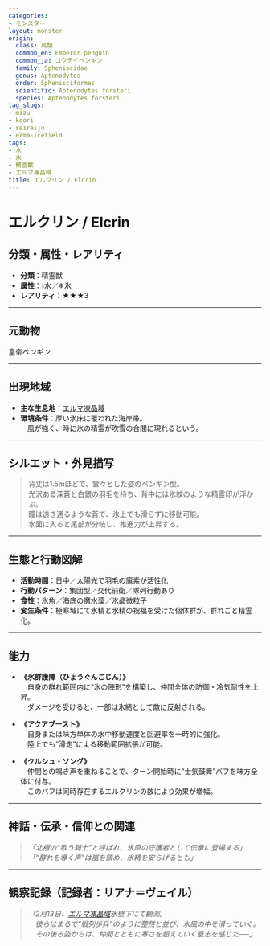 ```yaml
---
categories:
- モンスター
layout: monster
origin:
  class: 鳥類
  common_en: Emperor penguin
  common_ja: コウテイペンギン
  family: Spheniscidae
  genus: Aptenodytes
  order: Sphenisciformes
  scientific: Aptenodytes forsteri
  species: Aptenodytes forsteri
tag_slugs:
- mizu
- koori
- seireiju
- elma-icefield
tags:
- 水
- 氷
- 精霊獣
- エルマ凍晶域
title: エルクリン / Elcrin
---
```


# エルクリン / Elcrin

## 分類・属性・レアリティ

* **分類**：精霊獣  
* **属性**：💧水／❄氷  
* **レアリティ**：★★★3

---

## 元動物
皇帝ペンギン

---

## 出現地域

* **主な生息地**：[エルマ凍晶域](../place/elma_icefield.md)  
* **環境条件**：厚い氷床に覆われた海岸帯。  
　風が強く、時に氷の精霊が吹雪の合間に現れるという。

---

## シルエット・外見描写

> 背丈は1.5mほどで、堂々とした姿のペンギン型。  
> 光沢ある深蒼と白銀の羽毛を持ち、背中には氷紋のような精霊印が浮かぶ。  
> 瞳は透き通るような蒼で、氷上でも滑らずに移動可能。  
> 水面に入ると尾部が分岐し、推進力が上昇する。

---

## 生態と行動図解

* **活動時間**：日中／太陽光で羽毛の魔素が活性化  
* **行動パターン**：集団型／交代前衛／隊列行動あり  
* **食性**：氷魚／海底の魔水藻／氷晶微粒子  
* **変生条件**：極寒域にて氷精と水精の祝福を受けた個体群が、群れごと精霊化。

---

## 能力

* **《氷群護陣（ひょうぐんごじん）》**  
　自身の群れ範囲内に“氷の陣形”を構築し、仲間全体の防御・冷気耐性を上昇。  
　ダメージを受けると、一部は氷結として敵に反射される。

* **《アクアブースト》**  
　自身または味方単体の水中移動速度と回避率を一時的に強化。  
　陸上でも“滑走”による移動範囲拡張が可能。

* **《クルシュ・ソング》**  
　仲間との鳴き声を重ねることで、ターン開始時に“士気鼓舞”バフを味方全体に付与。  
　このバフは同時存在するエルクリンの数により効果が増幅。

---

## 神話・伝承・信仰との関連

> *「北極の“歌う騎士”と呼ばれ、氷原の守護者として伝承に登場する」*  
> *「“群れを導く声”は嵐を鎮め、氷精を安らげるとも」*

---

## 観察記録（記録者：リアナ＝ヴェイル）

> *「2月13日、[エルマ凍晶域](../place/elma_icefield.md)氷壁下にて観測。  
　彼らはまるで“戦列歩兵”のように整然と並び、氷風の中を滑っていく。  
　その後ろ姿からは、仲間とともに寒さを超えていく意志を感じた──」*